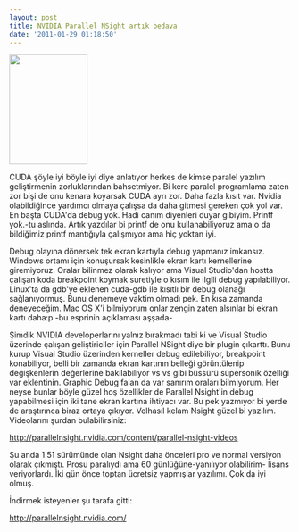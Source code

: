 ```yaml
---
layout: post
title: NVIDIA Parallel NSight artık bedava
date: '2011-01-29 01:18:50'
---
```


<a href="http://devdala.files.wordpress.com/2011/01/parallel_nsight_box_small.png"><img class="aligncenter" src="http://devdala.files.wordpress.com/2011/01/parallel_nsight_box_small.png" alt="" width="140" height="197" /></a>

CUDA şöyle iyi böyle iyi diye anlatıyor herkes de kimse paralel yazılım geliştirmenin zorluklarından bahsetmiyor. Bi kere paralel programlama zaten zor bişi de onu kenara koyarsak CUDA ayrı zor. Daha fazla kısıt var. Nvidia olabildiğince yardımcı olmaya çalışsa da daha gitmesi gereken çok yol var. En başta CUDA'da debug yok. Hadi canım diyenleri duyar gibiyim. Printf yok.-tu aslında. Artık yazdılar bi printf de onu kullanabiliyoruz ama o da bildiğimiz printf mantığıyla çalışmıyor ama hiç yoktan iyi.

Debug olayına dönersek tek ekran kartıyla debug yapmanız imkansız. Windows ortamı için konuşursak kesinlikle ekran kartı kernellerine giremiyoruz. Oralar bilinmez olarak kalıyor ama Visual Studio'dan hostta çalışan koda breakpoint koymak suretiyle o kısım ile ilgili debug yapılabiliyor. Linux'ta da gdb'ye eklenen cuda-gdb ile kısıtlı bir debug olanağı sağlanıyormuş. Bunu denemeye vaktim olmadı pek. En kısa zamanda deneyeceğim. Mac OS X'i bilmiyorum onlar zengin zaten alsınlar bi ekran kartı daha:p -bu esprinin açıklaması aşşada-

Şimdik NVIDIA developerlarını yalnız bırakmadı tabi ki ve Visual Studio üzerinde çalışan geliştiriciler için Parallel NSight diye bir plugin çıkarttı. Bunu kurup Visual Studio üzerinden kerneller debug edilebiliyor, breakpoint konabiliyor, belli bir zamanda ekran kartının belleği görüntülenip değişkenlerin değerlerine bakılabiliyor vs vs gibi büssürü süpersonik özelliği var eklentinin. Graphic Debug falan da var sanırım oraları bilmiyorum. Her neyse bunlar böyle güzel hoş özellikler de Parallel Nsight'in debug yapabilmesi için iki tane ekran kartına ihtiyacı var. Bu pek yazmıyor bi yerde de araştırınca biraz ortaya çıkıyor. Velhasıl kelam Nsight güzel bi yazılım. Videolarını şurdan bulabilirsiniz:

<a href="http://parallelnsight.nvidia.com/content/parallel-nsight-videos">http://parallelnsight.nvidia.com/content/parallel-nsight-videos</a>

Şu anda 1.51 sürümünde olan Nsight daha önceleri pro ve normal versiyon olarak çıkmıştı. Prosu paralıydı ama 60 günlüğüne-yanılıyor olabilirim- lisans veriyorlardı. İki gün önce toptan ücretsiz yapmışlar yazılımı. Çok da iyi olmuş.

İndirmek isteyenler şu tarafa gitti:

<a href="http://parallelnsight.nvidia.com/">http://parallelnsight.nvidia.com/</a>